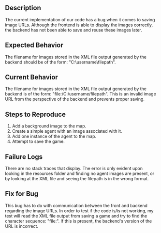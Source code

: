 ## Description

The current implementation of our code has a bug when it comes to saving image URLs. Although the frontend is able to display the images correctly, the backend has not been able to save and reuse these images later.

## Expected Behavior

The filename for images stored in the XML file output generated by the backend should be of the form: "C:\username\filepath".

## Current Behavior

The filename for images stored in the XML file output generated by the backend is of the form: "file:/C:/username/filepath". This is an invalid image URL from the perspective of the backend and prevents proper saving.

## Steps to Reproduce

 1. Add a background image to the map.
 2. Create a simple agent with an image associated with it.
 3. Add one instance of the agent to the map.
 4. Attempt to save the game.

## Failure Logs

There are no stack traces that display. The error is only evident upon looking in the resources folder and finding no agent images are present, or by looking at the XML file and seeing the filepath is in the wrong format.

## Fix for Bug

This bug has to do with communication between the front and backend regarding the image URLs. In order to test if the code is/is not working, my test will read the XML file output from saving a game and try to find the character sequence: "file:". If this is present, the backend's version of the URL is incorrect.